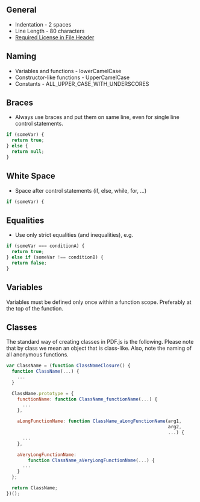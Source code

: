 ## General
* Indentation - 2 spaces
* Line Length - 80 characters
* [Required License in File Header](https://github.com/mozilla/pdf.js/wiki/License-Headers)

## Naming
* Variables and functions - lowerCamelCase
* Constructor-like functions - UpperCamelCase
* Constants - ALL_UPPER_CASE_WITH_UNDERSCORES

## Braces
* Always use braces and put them on same line, even for single line control statements.

```javascript
if (someVar) {
  return true;
} else {
  return null;
}
```

## White Space
* Space after control statements (if, else, while, for, ...)

```javascript
if (someVar) {
```

## Equalities
* Use only strict equalities (and inequalities), e.g.

```javascript
if (someVar === conditionA) {
  return true;
} else if (someVar !== conditionB) {
  return false;
}
```

## Variables

Variables must be defined only once within a function scope. Preferably at the top of the function.

## Classes
The standard way of creating classes in PDF.js is the following. Please note that by class we mean an object that is class-like. Also, note the naming of all anonymous functions.

```javascript
var ClassName = (function ClassNameClosure() {
  function ClassName(...) {
    ...
  }

  ClassName.prototype = {
    functionName: function ClassName_functionName(...) {
      ...
    },

    aLongFunctionName: function ClassName_aLongFunctionName(arg1,
                                                            arg2,
                                                            ...) {
      ...
    },

    aVeryLongFunctionName: 
        function ClassName_aVeryLongFunctionName(...) {
      ...
    }
  };

  return ClassName;
})();
```